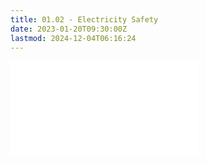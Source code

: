 ```yaml
---
title: 01.02 - Electricity Safety
date: 2023-01-20T09:30:00Z
lastmod: 2024-12-04T06:16:24
---
```


![Link to included file content](../../../../electronics/electricity-safety.md)
